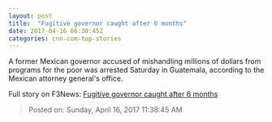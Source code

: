 ```yaml
---
layout: post
title:  "Fugitive governor caught after 6 months"
date: 2017-04-16 06:38:45Z
categories: cnn-com-top-stories
---
```


A former Mexican governor accused of mishandling millions of dollars from programs for the poor was arrested Saturday in Guatemala, according to the Mexican attorney general's office.


Full story on F3News: [Fugitive governor caught after 6 months](http://www.f3nws.com/n/PvPFpF)

> Posted on: Sunday, April 16, 2017 11:38:45 AM
